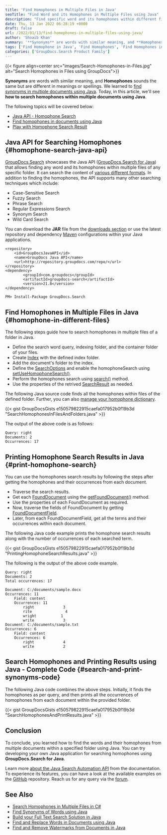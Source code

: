 ```yaml
---
title: 'Find Homophones in Multiple Files in Java'
seoTitle: "Find Word and its Homophones in Multiple Files using Java"
description: "Find specific word and its homophones within different files of a folder using Java. Build application for homophones using document searching Java API."
date: Thu, 13 Jan 2022 06:28:19 +0000
draft: false
url: /2022/01/13/find-homophones-in-multiple-files-using-java/
author: 'Shoaib Khan'
summary: '**Synonyms** are words with similar meaning, and **Homophones** sounds the same but are different in meanings or spellings. We learned to [find synonyms in multiple documents using Java](https://blog.groupdocs.com/2021/10/03/find-synonyms-in-multiple-files-using-java/). Today, in this article, we will see **how to search homophones within multiple documents using Java**.'
tags: ['Find Homophone in Java', 'Find Homophones', 'Find Homophones in Files', 'Homophones']
categories: ['GroupDocs.Search Product Family']
---
```


{{< figure align=center src="images/Search-Homophones-in-Files.jpg" alt="Search Homophones in Files using GroupDocs">}}

**Synonyms** are words with similar meaning, and **Homophones** sounds the same but are different in meanings or spellings. We learned to [find synonyms in multiple documents using Java](https://blog.groupdocs.com/2021/10/03/find-synonyms-in-multiple-files-using-java/). Today, in this article, we'll see **how to search homophones within multiple documents using Java**.

The following topics will be covered below:

*   [Java API - Homophone Search](#homophone-search-java-api)
*   [Find homophones in documents using Java](#homophone-in-different-files)
*   [Play with Homophone Search Result](#print-homophone-search)

## Java API for Searching Homophones {#homophone-search-java-api}

[GroupDocs.Search](https://products.groupdocs.com/search/) showcases the Java API ([GroupDocs.Search for Java](https://products.groupdocs.com/search/net/)) that allows finding any word and its homophones within multiple files of any specific folder. It can search the content of [various different formats](https://docs.groupdocs.com/search/net/supported-document-formats/). In addition to finding the homophones, the API supports many other searching techniques which include:

*   Case-Sensitive Search
*   Fuzzy Search
*   Phrase Search
*   Regular Expressions Search
*   Synonym Search
*   Wild Card Search

You can download the **JAR** file from the [downloads section](https://downloads.groupdocs.com/search) or use the latest repository and dependency [Maven](https://repository.groupdocs.com/webapp/#/artifacts/browse/tree/General/repo/com/groupdocs) configurations within your Java applications.

```
<repository>
	<id>GroupDocsJavaAPI</id>
	<name>GroupDocs Java API</name>
	<url>http://repository.groupdocs.com/repo/</url>
</repository>
<dependency>
        <groupId>com.groupdocs</groupId>
        <artifactId>groupdocs-search</artifactId>
        <version>21.8</version> 
</dependency>
```

```
PM> Install-Package GroupDocs.Search
```

## Find Homophones in Multiple Files in Java {#homophone-in-different-files}

The following steps guide how to search homophones in multiple files of a folder in Java.

*   Define the search word query, indexing folder, and the container folder of your files.
*   Create [Index](https://apireference.groupdocs.com/search/java/com.groupdocs.search/Index) with the defined index folder.
*   Add the document's folder to the index.
*   Define the [SearchOptions](https://apireference.groupdocs.com/search/java/com.groupdocs.search.options/SearchOptions) and enable the homophoneSearch using [setUseHomophoneSearch()](https://apireference.groupdocs.com/search/java/com.groupdocs.search.options/SearchOptions#setUseHomophoneSearch(boolean)).
*   Perform the homophones search using [search()](https://apireference.groupdocs.com/search/java/com.groupdocs.search/Index#search(com.groupdocs.search.SearchQuery,%20com.groupdocs.search.options.SearchOptions)) method.
*   Use the properties of the retrived [SearchResult](https://apireference.groupdocs.com/search/java/com.groupdocs.search.results/SearchResult) as needed.

The following Java source code finds all the homophones within files of the defined folder. Further, you can also [manage your homophone dictionary](https://docs.groupdocs.com/search/java/homophone-dictionary/).

{{< gist GroupDocsGists e150579822915caefa017952b0f19b3d "SearchHomophonesInFilesAndFolders.java" >}}

The output of the above code is as follows:

```
Query: right
Documents: 2
Occurrences: 17
```

## Printing Homophone Search Results in Java {#print-homophone-search}

You can use the homophones search results by following the steps after getting the homophones and their occurrences from each document.

*   Traverse the search results.
*   Get each [FoundDocument](https://apireference.groupdocs.com/search/java/com.groupdocs.search.results/FoundDocument) using the [getFoundDocument()](https://apireference.groupdocs.com/search/java/com.groupdocs.search.results/SearchResult#getFoundDocument(int)) method.
*   Use the properties of each FoundDocument as required.
*   Now, traverse the fields of FoundDocument by getting [FoundDocumentField](https://apireference.groupdocs.com/search/java/com.groupdocs.search.results/FoundDocumentField).
*   Later, from each FoundDocumentField, get all the terms and their occurrences within each document.

The following Java code example prints the homophone search results along with the number of occurrences of each searched term.

{{< gist GroupDocsGists e150579822915caefa017952b0f19b3d "PrintingHomophoneSearchResults.java" >}}

The following is the output of the above code example.

```
Query: right
Documents: 2
Total occurrences: 17

Document: C:/documents/sample.docx
Occurrences: 11
    Field: content
    Occurrences: 11
        right             3
        rite               4
        wright           1
        write             3
Document: C:/documents/sample.txt
Occurrences: 6
    Field: content
    Occurrences: 6
        right             4
        write             2
```

## Search Homophones and Printing Results using Java - Complete Code {#search-and-print-synonyms-code}

The following Java code combines the above steps. Initially, it finds the homophones as per query, and then prints all the occurrences of homophones from each document within the provided folder.

{{< gist GroupDocsGists e150579822915caefa017952b0f19b3d "SearchHomophonesAndPrintResults.java" >}}

## Conclusion

To conclude, you learned how to find the words and their homophones from multiple documents within a specified folder using Java. You can try developing your own Java application for searching homophones using **GroupDocs.Search for Java**.

Learn more [about the Java Search Automation API](https://docs.groupdocs.com/search/java/) from the documentation. To experience its features, you can have a look at the available examples on the [GitHub](https://github.com/groupdocs-search) repository. Reach us for any query via the [forum](https://forum.groupdocs.com/).

## See Also

*   [Search Homophones in Multiple Files in C#](https://blog.groupdocs.com/2022/01/04/find-homophones-in-multiple-files-using-csharp/)
*   [Find Synonyms of Words using Java](https://blog.groupdocs.com/2021/09/30/find-synonyms-of-words-using-java/)
*   [Build your Full Text Search Solution in Java](https://blog.groupdocs.com/2021/08/07/build-full-text-search-solution-in-java/)
*   [Find and Replace Words in Documents using Java](https://blog.groupdocs.com/2021/09/01/find-and-replace-text-in-documents-using-java/)
*   [Find and Remove Watermarks from Documents in Java](https://blog.groupdocs.com/2020/11/30/find-and-remove-watermarks-from-documents-in-java/)




